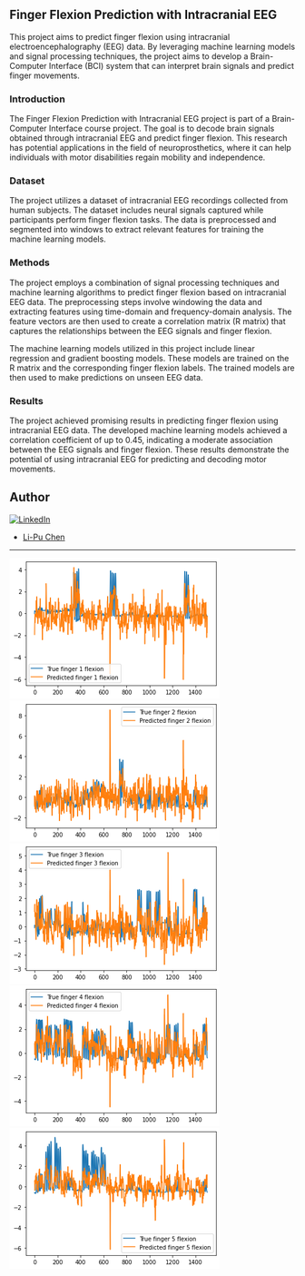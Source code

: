 ## Finger Flexion Prediction with Intracranial EEG
This project aims to predict finger flexion using intracranial electroencephalography (EEG) data. By leveraging machine learning models and signal processing techniques, the project aims to develop a Brain-Computer Interface (BCI) system that can interpret brain signals and predict finger movements.

### Introduction
The Finger Flexion Prediction with Intracranial EEG project is part of a Brain-Computer Interface course project. The goal is to decode brain signals obtained through intracranial EEG and predict finger flexion. This research has potential applications in the field of neuroprosthetics, where it can help individuals with motor disabilities regain mobility and independence.

### Dataset
The project utilizes a dataset of intracranial EEG recordings collected from human subjects. The dataset includes neural signals captured while participants perform finger flexion tasks. The data is preprocessed and segmented into windows to extract relevant features for training the machine learning models.

### Methods
The project employs a combination of signal processing techniques and machine learning algorithms to predict finger flexion based on intracranial EEG data. The preprocessing steps involve windowing the data and extracting features using time-domain and frequency-domain analysis. The feature vectors are then used to create a correlation matrix (R matrix) that captures the relationships between the EEG signals and finger flexion.

The machine learning models utilized in this project include linear regression and gradient boosting models. These models are trained on the R matrix and the corresponding finger flexion labels. The trained models are then used to make predictions on unseen EEG data.

### Results
The project achieved promising results in predicting finger flexion using intracranial EEG data. The developed machine learning models achieved a correlation coefficient of up to 0.45, indicating a moderate association between the EEG signals and finger flexion. These results demonstrate the potential of using intracranial EEG for predicting and decoding motor movements.

## Author
[![LinkedIn](https://img.shields.io/badge/-Li--Pu%20Chen-blue?style=flat-square&logo=linkedin&logoColor=white)](https://www.linkedin.com/in/lipuchen/)

- [Li-Pu Chen](mailto:phil.lipuchen@gmail.com)

---
![Output 1](output1.png)
![Output 2](output2.png)
![Output 3](output3.png)
![Output 4](output4.png)
![Output 5](output5.png)